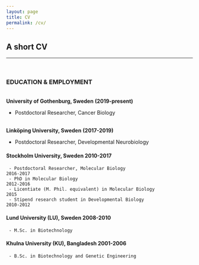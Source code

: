 ```yaml
---
layout: page
title: CV
permalink: /cv/
---
```

## A short CV 
--- 
<br>

### EDUCATION & EMPLOYMENT

<br><b>University of Gothenburg, Sweden</b>                              <b>(2019-present)</b><br>
- Postdoctoral Researcher, Cancer Biology

<br><b>Linköping University, Sweden</b>						          <b>(2017-2019)</b><br>
- Postdoctoral Researcher, Developmental Neurobiology

#### Stockholm University, Sweden						                  2010-2017
     - Postdoctoral Researcher, Molecular Biology				            2016-2017
     - PhD in Molecular Biology							                     2012-2016
     - Licentiate (M. Phil. equivalent) in Molecular Biology	         2015
     - Stipend research student in Developmental Biology		            2010-2012

#### Lund University (LU), Sweden						                     2008-2010
     - M.Sc. in Biotechnology

#### Khulna University (KU), Bangladesh						               2001-2006
     - B.Sc. in Biotechnology and Genetic Engineering
